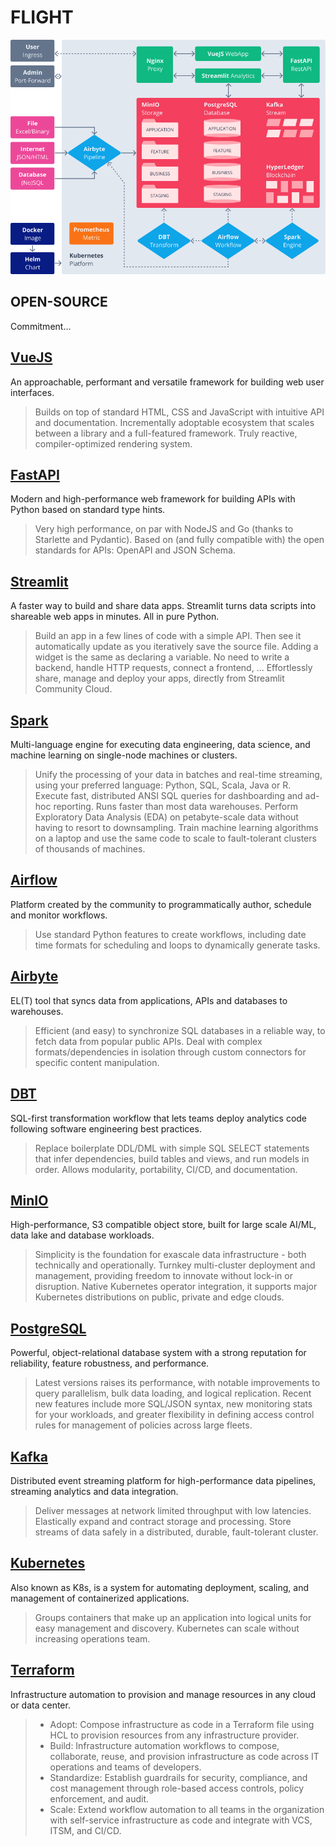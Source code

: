 # FLIGHT

![Project Architecture](architecture.png)

## OPEN-SOURCE

Commitment...

## [VueJS](vuejs/README.md)

An approachable, performant and versatile framework for building web user interfaces.

> Builds on top of standard HTML, CSS and JavaScript with intuitive API and documentation.
> Incrementally adoptable ecosystem that scales between a library and a full-featured framework.
> Truly reactive, compiler-optimized rendering system.

## [FastAPI](fastapi/README.md)

Modern and high-performance web framework for building APIs with Python based on standard type hints.

> Very high performance, on par with NodeJS and Go (thanks to Starlette and Pydantic).
> Based on (and fully compatible with) the open standards for APIs: OpenAPI and JSON Schema.

## [Streamlit](streamlit/README.md)

A faster way to build and share data apps. Streamlit turns data scripts into shareable web apps in minutes. All in pure Python.

> Build an app in a few lines of code with a simple API. Then see it automatically update as you iteratively save the source file.
> Adding a widget is the same as declaring a variable. No need to write a backend, handle HTTP requests, connect a frontend, ...
> Effortlessly share, manage and deploy your apps, directly from Streamlit Community Cloud.

## [Spark](spark/README.md)

Multi-language engine for executing data engineering, data science, and machine learning on single-node machines or clusters.

> Unify the processing of your data in batches and real-time streaming, using your preferred language: Python, SQL, Scala, Java or R.
> Execute fast, distributed ANSI SQL queries for dashboarding and ad-hoc reporting. Runs faster than most data warehouses.
> Perform Exploratory Data Analysis (EDA) on petabyte-scale data without having to resort to downsampling.
> Train machine learning algorithms on a laptop and use the same code to scale to fault-tolerant clusters of thousands of machines.

## [Airflow](airflow/README.md)

Platform created by the community to programmatically author, schedule and monitor workflows.

> Use standard Python features to create workflows, including date time formats for scheduling and loops to dynamically generate tasks.

## [Airbyte](airbyte/README.md)

EL(T) tool that syncs data from applications, APIs and databases to warehouses.

> Efficient (and easy) to synchronize SQL databases in a reliable way, to fetch data from popular public APIs.
> Deal with complex formats/dependencies in isolation through custom connectors for specific content manipulation.

## [DBT](dbt/README.md)

SQL-first transformation workflow that lets teams deploy analytics code following software engineering best practices.

> Replace boilerplate DDL/DML with simple SQL SELECT statements that infer dependencies, build tables and views, and run models in order. Allows modularity, portability, CI/CD, and documentation.

## [MinIO](minio/README.md)

High-performance, S3 compatible object store, built for large scale AI/ML, data lake and database workloads.

> Simplicity is the foundation for exascale data infrastructure - both technically and operationally.
> Turnkey multi-cluster deployment and management, providing freedom to innovate without lock-in or disruption.
> Native Kubernetes operator integration, it supports major Kubernetes distributions on public, private and edge clouds.

## [PostgreSQL](postgres/README.md)

Powerful, object-relational database system with a strong reputation for reliability, feature robustness, and performance.

> Latest versions raises its performance, with notable improvements to query parallelism, bulk data loading, and logical replication. Recent new features include more SQL/JSON syntax, new monitoring stats for your workloads, and greater flexibility in defining access control rules for management of policies across large fleets.

## [Kafka](kafka/README.md)

Distributed event streaming platform for high-performance data pipelines, streaming analytics and data integration.

> Deliver messages at network limited throughput with low latencies. Elastically expand and contract storage and processing. Store streams of data safely in a distributed, durable, fault-tolerant cluster.

## [Kubernetes](kubernetes/README.md)

Also known as K8s, is a system for automating deployment, scaling, and management of containerized applications.

> Groups containers that make up an application into logical units for easy management and discovery. Kubernetes can scale without increasing operations team.

## [Terraform](terraform/README.md)

Infrastructure automation to provision and manage resources in any cloud or data center.

> - Adopt: Compose infrastructure as code in a Terraform file using HCL to provision resources from any infrastructure provider.
> - Build: Infrastructure automation workflows to compose, collaborate, reuse, and provision infrastructure as code across IT operations and teams of developers.
> - Standardize: Establish guardrails for security, compliance, and cost management through role-based access controls, policy enforcement, and audit.
> - Scale: Extend workflow automation to all teams in the organization with self-service infrastructure as code and integrate with VCS, ITSM, and CI/CD.
